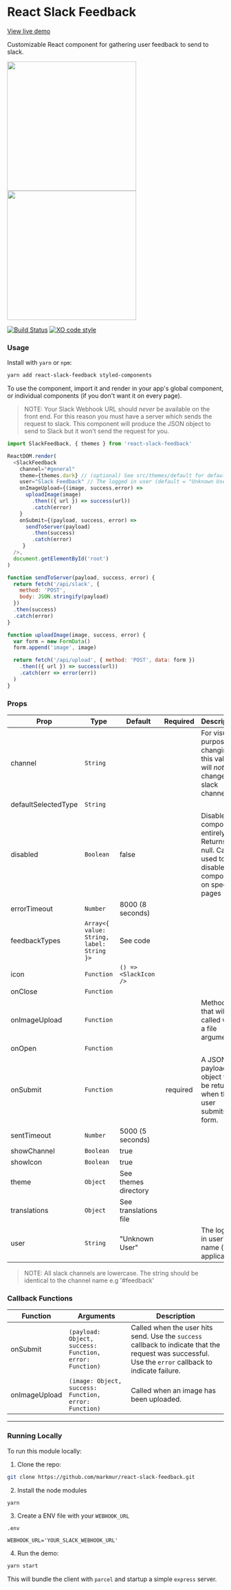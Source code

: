 # React Slack Feedback

[View live demo](https://markmur.github.io/react-slack-feedback/)

Customizable React component for gathering user feedback to send to slack.

<p align="left">
  <img src="https://github.com/markmur/react-slack-feedback/raw/master/images/dark.png?raw=true" width="300" />
  <img src="https://github.com/markmur/react-slack-feedback/raw/master/images/light.png?raw=true" width="300" />
</p>

[![Build Status](https://travis-ci.org/markmur/react-slack-feedback.svg?branch=master)](https://travis-ci.org/markmur/react-slack-feedback)
[![XO code style](https://img.shields.io/badge/code_style-XO-5ed9c7.svg)](https://github.com/xojs/xo)

### Usage

Install with `yarn` or `npm`:

```bash
yarn add react-slack-feedback styled-components
```

To use the component, import it and render in your app's global component,
or individual components (if you don't want it on every page).

> NOTE:
> Your Slack Webhook URL should _never_ be available on the front end.
> For this reason you must have a server which sends the request to slack.
> This component will produce the JSON object to send to Slack but it won't send
> the request for you.

```js
import SlackFeedback, { themes } from 'react-slack-feedback'

ReactDOM.render(
  <SlackFeedback
    channel="#general"
    theme={themes.dark} // (optional) See src/themes/default for default theme
    user="Slack Feedback" // The logged in user (default = "Unknown User")
    onImageUpload={(image, success,error) => 
      uploadImage(image)
        .then(({ url }) => success(url))
        .catch(error)
    }
    onSubmit={(payload, success, error) => 
      sendToServer(payload)
        .then(success)
        .catch(error)
     }
  />,
  document.getElementById('root')
)

function sendToServer(payload, success, error) {
  return fetch('/api/slack', {
    method: 'POST',
    body: JSON.stringify(payload)
  })
  .then(success)
  .catch(error)
}

function uploadImage(image, success, error) {
  var form = new FormData()
  form.append('image', image)

  return fetch('/api/upload', { method: 'POST', data: form })
    .then(({ url }) => success(url))
    .catch(err => error(err))
  )
}
```

### Props

| Prop                | Type                                      | Default               | Required | Description                                                                                          |
| ------------------- | ----------------------------------------- | --------------------- | :------: | ---------------------------------------------------------------------------------------------------- |
| channel             | `String`                                  |                       |          | For visual purposes - changing this value will *not* change the slack channel.    |
| defaultSelectedType | `String`                                  |                       |          |
| disabled            | `Boolean`                                 | false                 |          | Disable the component entirely. Returns null. Can be used to disable the component on specific pages |
| errorTimeout        | `Number`                                  | 8000 (8 seconds)      |          |                                                                                                      |
| feedbackTypes       | `Array<{ value: String, label: String }>` | See code              |          |                                                                                                      |
| icon                | `Function`                                | `() => <SlackIcon />` |          |                                                                                                      |
| onClose             | `Function`                                |                       |          |
| onImageUpload       | `Function`                                |                       |          | Method that will be called with a file argument                                                      |
| onOpen              | `Function`                                |                       |          |
| onSubmit            | `Function`                                |                       | required | A JSON payload object will be returned when the user submits the form.                               |
| sentTimeout         | `Number`                                  | 5000 (5 seconds)      |          |                                                                                                      |
| showChannel         | `Boolean`                                 | true                  |          |
| showIcon            | `Boolean`                                 | true                  |          |
| theme               | `Object`                                  | See themes directory  |          |
| translations        | `Object`                                  | See translations file |          |
| user                | `String`                                  | "Unknown User"        |          | The logged in user's name (if applicable)                                                            |

> NOTE:
> All slack channels are lowercase. The string should be identical to the channel name e.g '#feedback'

### Callback Functions

| Function      | Arguments                                               | Description                                                                                                                                           |
| ------------- | ------------------------------------------------------- | ----------------------------------------------------------------------------------------------------------------------------------------------------- |
| onSubmit      | `(payload: Object, success: Function, error: Function)` | Called when the user hits send. Use the `success` callback to indicate that the request was successful. Use the `error` callback to indicate failure. |
| onImageUpload | `(image: Object, success: Function, error: Function)`   | Called when an image has been uploaded.                                                                                                               |

---

### Running Locally

To run this module locally:

1.  Clone the repo:

```bash
git clone https://github.com/markmur/react-slack-feedback.git
```

2.  Install the node modules

```bash
yarn
```

3.  Create a ENV file with your `WEBHOOK_URL`

`.env`

```.env
WEBHOOK_URL='YOUR_SLACK_WEBHOOK_URL'
```

4.  Run the demo:

```bash
yarn start
```

This will bundle the client with `parcel` and startup a simple `express` server.
